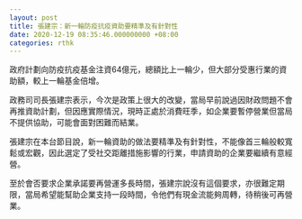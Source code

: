 ```yaml
---
layout: post
title: 張建宗：新一輪防疫抗疫資助要精準及有針對性
date: 2020-12-19 08:35:46.000000000 +08:00
categories: rthk
---
```


政府計劃向防疫抗疫基金注資64億元，總額比上一輪少，但大部分受惠行業的資助額，較上一輪基金倍增。

政務司司長張建宗表示，今次是政策上很大的改變，當局早前說過因財政問題不會再推資助計劃，但因應實際情況，現時正處於消費旺季，如企業要暫停營業但當局不提供協助，可能會面對困難而結業。

張建宗在本台節目說，新一輪資助的做法要精準及有針對性，不能像首三輪般較寬鬆或宏觀，因此選定了受社交距離措施影響的行業，申請資助的企業要繼續有意經營。

至於會否要求企業承諾要再營運多長時間，張建宗說沒有這個要求，亦很難定期限，當局希望能幫助企業支持一段時間，令他們有現金流能夠周轉，待稍後可再營業。
